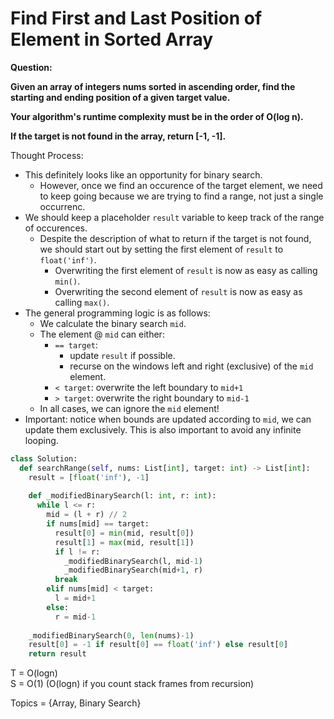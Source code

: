# Find First and Last Position of Element in Sorted Array

<b>Question:</b>

<b>Given an array of integers nums sorted in ascending order, find the starting and ending position of a given target value.</b>   

<b>Your algorithm's runtime complexity must be in the order of O(log n).</b>   

<b>If the target is not found in the array, return [-1, -1].</b>

Thought Process:
* This definitely looks like an opportunity for binary search.
  * However, once we find an occurence of the target element, we need to keep going because we are trying to find a range, not just a single occurrenc.
* We should keep a placeholder `result` variable to keep track of the range of occurences.
  * Despite the description of what to return if the target is not found, we should start out by setting the first element of `result` to `float('inf')`.
    * Overwriting the first element of `result` is now as easy as calling `min()`.
    * Overwriting the second element of `result` is now as easy as calling `max()`.
* The general programming logic is as follows:
  * We calculate the binary search `mid`.
  * The element @ `mid` can either:
    * `== target`:
      * update `result` if possible.
      * recurse on the windows left and right (exclusive) of the `mid` element.
    * `< target`: overwrite the left boundary to `mid+1`
    * `> target`: overwrite the right boundary to `mid-1`
  * In all cases, we can ignore the `mid` element!
* Important: notice when bounds are updated according to `mid`, we can update them exclusively. This is also important to avoid any infinite looping.


```python
class Solution:
  def searchRange(self, nums: List[int], target: int) -> List[int]:
    result = [float('inf'), -1]
    
    def _modifiedBinarySearch(l: int, r: int):
      while l <= r:
        mid = (l + r) // 2
        if nums[mid] == target:
          result[0] = min(mid, result[0])
          result[1] = max(mid, result[1])
          if l != r:
            _modifiedBinarySearch(l, mid-1)
            _modifiedBinarySearch(mid+1, r)
          break
        elif nums[mid] < target:
          l = mid+1
        else:
          r = mid-1
      
    _modifiedBinarySearch(0, len(nums)-1)
    result[0] = -1 if result[0] == float('inf') else result[0]
    return result
```
   
T = O(logn)  
S = O(1) (O(logn) if you count stack frames from recursion)   
  
Topics = {Array, Binary Search} 
